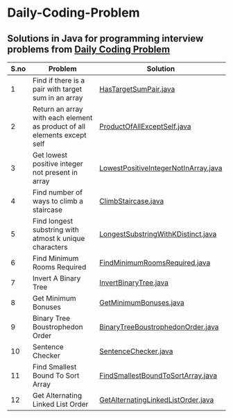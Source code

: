 # Daily-Coding-Problem
## Solutions in Java for programming interview problems from [Daily Coding Problem](https://www.dailycodingproblem.com)

S.no | Problem | Solution | 
--- | --- | --- |
1 | Find if there is a pair with target sum in an array | [HasTargetSumPair.java](https://github.com/varunu28/Daily-Coding-Problem/blob/master/src/main/java/HasTargetSumPair.java) | 
2 | Return an array with each element as product of all elements except self | [ProductOfAllExceptSelf.java](https://github.com/varunu28/Daily-Coding-Problem/blob/master/src/main/java/ProductOfAllExceptSelf.java) | 
3 | Get lowest positive integer not present in array | [LowestPositiveIntegerNotInArray.java](https://github.com/varunu28/Daily-Coding-Problem/blob/master/src/main/java/LowestPositiveIntegerNotInArray.java) | 
4 | Find number of ways to climb a staircase | [ClimbStaircase.java](https://github.com/varunu28/Daily-Coding-Problem/blob/master/src/main/java/ClimbStaircase.java) | 
5 | Find longest substring with atmost k unique characters | [LongestSubstringWithKDistinct.java](https://github.com/varunu28/Daily-Coding-Problem/blob/master/src/main/java/LongestSubstringWithKDistinct.java) | 
6 | Find Minimum Rooms Required | [FindMinimumRoomsRequired.java](https://github.com/varunu28/Daily-Coding-Problem/blob/master/src/main/java/FindMinimumRoomsRequired.java) | 
7 | Invert A Binary Tree | [InvertBinaryTree.java](https://github.com/varunu28/Daily-Coding-Problem/blob/master/src/main/java/InvertBinaryTree.java) | 
8 | Get Minimum Bonuses | [GetMinimumBonuses.java](https://github.com/varunu28/Daily-Coding-Problem/blob/master/src/main/java/GetMinimumBonuses.java) | 
9 | Binary Tree Boustrophedon Order | [BinaryTreeBoustrophedonOrder.java](https://github.com/varunu28/Daily-Coding-Problem/blob/master/src/main/java/BinaryTreeBoustrophedonOrder.java) | 
10 | Sentence Checker | [SentenceChecker.java](https://github.com/varunu28/Daily-Coding-Problem/blob/master/src/main/java/SentenceChecker.java) | 
11 | Find Smallest Bound To Sort Array | [FindSmallestBoundToSortArray.java](https://github.com/varunu28/Daily-Coding-Problem/blob/master/src/main/java/FindSmallestBoundToSortArray.java) | 
12 | Get Alternating Linked List Order | [GetAlternatingLinkedListOrder.java](https://github.com/varunu28/Daily-Coding-Problem/blob/master/src/main/java/GetAlternatingLinkedListOrder.java) | 
